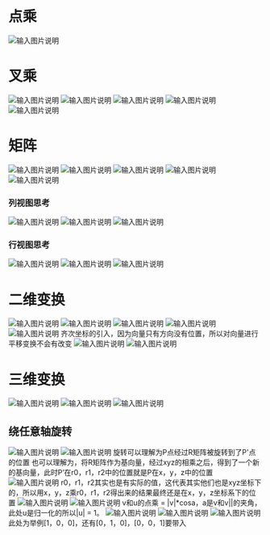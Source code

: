 # 点乘
![输入图片说明](/imgs/2024-10-31/X3qmCReWG0HcEAYU.png)
# 叉乘
![输入图片说明](/imgs/2024-10-31/ot0Vqh2uDO0fMgYa.png)
![输入图片说明](/imgs/2024-10-31/OkxL2poDpQFc5nIK.png)
![输入图片说明](/imgs/2024-10-31/Rfh2RVa1qiUsVzkl.png)
![输入图片说明](/imgs/2024-10-31/nKiZzXeMcKbjtLbl.png)
![输入图片说明](/imgs/2024-10-31/1fmGetdHvf2rPBv1.png)
# 矩阵
![输入图片说明](/imgs/2024-10-31/PqFdWbwH2L3JHCKh.png)
![输入图片说明](/imgs/2024-10-31/78NLfN6DhDWTGbVy.png)
![输入图片说明](/imgs/2024-10-31/j7A2oTN52UHX3oVB.png)
![输入图片说明](/imgs/2024-10-31/n8aKqx4xsoba8AWa.png)
![输入图片说明](/imgs/2024-10-31/vKxhJzGPqKK7ZCO2.png)
### 列视图思考
![输入图片说明](/imgs/2024-10-31/fCV8kkRcTE3N74qB.png)
![输入图片说明](/imgs/2024-10-31/WnWqbUp3N6L5Uyzb.png)
![输入图片说明](/imgs/2024-10-31/bSmxJKlM8CEvv2G7.png)
### 行视图思考
![输入图片说明](/imgs/2024-10-31/hqb7Q37rSh72qWVy.png)
![输入图片说明](/imgs/2024-10-31/NiBPrpj5rmjOXFOE.png)
![输入图片说明](/imgs/2024-10-31/ACf3tk6EAAHxpDIx.png)
# 二维变换
![输入图片说明](/imgs/2024-10-31/KTgkOnanWgp8PdMX.png)
![输入图片说明](/imgs/2024-10-31/ksMJV00YmhS9KCt2.png)
![输入图片说明](/imgs/2024-10-31/wZXY0qrTlkSQUDGd.png)
![输入图片说明](/imgs/2024-10-31/zvD0ZmBZvrbeHBV4.png)
![输入图片说明](/imgs/2024-10-31/1uyl6Yjg85VJYrVD.png)
齐次坐标的引入，因为向量只有方向没有位置，所以对向量进行平移变换不会有改变
![输入图片说明](/imgs/2024-10-31/sBIorjYJheIDJX1H.png)
![输入图片说明](/imgs/2024-10-31/ZFE8M15yFk0eb16G.png)
# 三维变换
![输入图片说明](/imgs/2024-10-31/feIUkaqO04ma7t2l.png)
![输入图片说明](/imgs/2024-10-31/pthmRIvTi5HCkToC.png)
![输入图片说明](/imgs/2024-10-31/21lpVmCXbBC8jZP8.png)
## 绕任意轴旋转
![输入图片说明](/imgs/2024-10-31/hzuFq5XXqiq3fQDK.png)
![输入图片说明](/imgs/2024-10-31/1xkN7etlXjQIVjaO.png)
旋转可以理解为P点经过R矩阵被旋转到了P'点的位置
也可以理解为，将R矩阵作为基向量，经过xyz的相乘之后，得到了一个新的基向量，此时P’在r0，r1，r2中的位置就是P在x，y，z中的位置
![输入图片说明](/imgs/2024-10-31/zmANBLoUDzVi4jt4.png)
r0，r1，r2其实也是有实际的值，这代表其实他们也是xyz坐标下的，所以用x，y，z乘r0，r1，r2得出来的结果最终还是在x，y，z坐标系下的位置
![输入图片说明](/imgs/2024-10-31/E4KKR2D68vDGZ4bt.png)
![输入图片说明](/imgs/2024-10-31/d1gIDk88EDzyuIL7.png)
v和u的点乘 = |v|*cosa，a是v和v||的夹角，此处u是归一化的所以|u| = 1。
![输入图片说明](/imgs/2024-10-31/TLuo9CetQ9mNuTjC.png)
![输入图片说明](/imgs/2024-10-31/pjFyfOL11hxpeb7A.png)
![输入图片说明](/imgs/2024-10-31/aBHSjDXExzC00YwK.png)
此处为举例[1，0，0]，还有[0，1，0]，[0，0，1]要带入
<!--stackedit_data:
eyJoaXN0b3J5IjpbLTE4Mjc1MDczOTksMTQwMTI4NTA3NywtMT
MwNzI4MTg1OCwtNjM2NjE0NzQwLDcwODA3OTUzMSwtMTU4NTk0
MTI1NiwyMDgzMjkwNjczLDg4Mjk3ODY4OSwtMTc1ODc4MDYxMC
wtMTkyMTEwNzIwOCwtMTk5MzY2MzQzNywxNDU1NTgzOTgsLTEx
MDgzMjY2MCwtMTE1NDM3NzYwMCwxMDg1MDczODM2LC0yMDg4Nz
Q2NjEyXX0=
-->